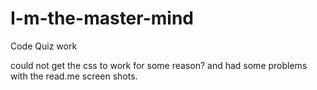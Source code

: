 # I-m-the-master-mind
Code Quiz
work

could not get the css to work for some reason?
and had some problems with the read.me screen shots.
